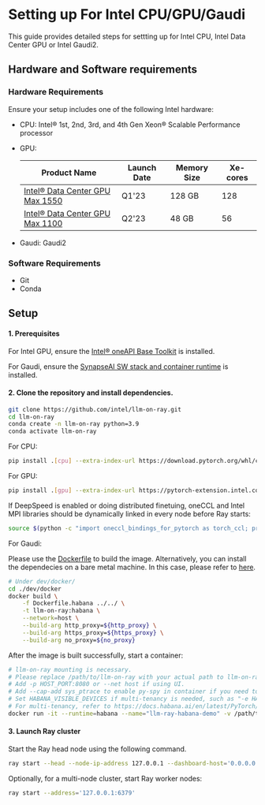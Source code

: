# Setting up For Intel CPU/GPU/Gaudi

This guide provides detailed steps for settting up for Intel CPU, Intel Data Center GPU or Intel Gaudi2.

## Hardware and Software requirements

### Hardware Requirements

Ensure your setup includes one of the following Intel hardware:

* CPU:
Intel® 1st, 2nd, 3rd, and 4th Gen Xeon® Scalable Performance processor

* GPU:

    |Product Name|Launch Date|Memory Size|Xe-cores|
    |---|---|---|---|
    |[Intel® Data Center GPU Max 1550](https://www.intel.com/content/www/us/en/products/sku/232873/intel-data-center-gpu-max-1550/specifications.html)|Q1'23|128 GB|128|
    |[Intel® Data Center GPU Max 1100](https://www.intel.com/content/www/us/en/products/sku/232876/intel-data-center-gpu-max-1100/specifications.html)|Q2'23|48 GB|56|

* Gaudi: Gaudi2

### Software Requirements
- Git
- Conda

## Setup

#### 1. Prerequisites
For Intel GPU, ensure the [Intel® oneAPI Base Toolkit](https://www.intel.com/content/www/us/en/developer/tools/oneapi/base-toolkit.html) is installed.

For Gaudi, ensure the [SynapseAI SW stack and container runtime](https://docs.habana.ai/en/latest/Installation_Guide/Bare_Metal_Fresh_OS.html?highlight=installer#run-using-containers) is installed.

#### 2. Clone the repository and install dependencies.
```bash
git clone https://github.com/intel/llm-on-ray.git
cd llm-on-ray
conda create -n llm-on-ray python=3.9
conda activate llm-on-ray
```
For CPU:
```bash
pip install .[cpu] --extra-index-url https://download.pytorch.org/whl/cpu --extra-index-url https://pytorch-extension.intel.com/release-whl/stable/cpu/us/
```
For GPU:
```bash
pip install .[gpu] --extra-index-url https://pytorch-extension.intel.com/release-whl/stable/xpu/us/
```
If DeepSpeed is enabled or doing distributed finetuing, oneCCL and Intel MPI libraries should be dynamically linked in every node before Ray starts:
```bash
source $(python -c "import oneccl_bindings_for_pytorch as torch_ccl; print(torch_ccl.cwd)")/env/setvars.sh
```

For Gaudi:

Please use the [Dockerfile](../dev/docker/Dockerfile.habana) to build the image. Alternatively, you can install the dependecies on a bare metal machine. In this case, please refer to [here](https://docs.habana.ai/en/latest/Installation_Guide/Bare_Metal_Fresh_OS.html#build-docker-bare).

```bash
# Under dev/docker/
cd ./dev/docker
docker build \
    -f Dockerfile.habana ../../ \
    -t llm-on-ray:habana \
    --network=host \
    --build-arg http_proxy=${http_proxy} \
    --build-arg https_proxy=${https_proxy} \
    --build-arg no_proxy=${no_proxy}
```

After the image is built successfully, start a container:

```bash
# llm-on-ray mounting is necessary.
# Please replace /path/to/llm-on-ray with your actual path to llm-on-ray.
# Add -p HOST_PORT:8080 or --net host if using UI.
# Add --cap-add sys_ptrace to enable py-spy in container if you need to debug.
# Set HABANA_VISIBLE_DEVICES if multi-tenancy is needed, such as "-e HABANA_VISIBLE_DEVICES=0,1,2,3"
# For multi-tenancy, refer to https://docs.habana.ai/en/latest/PyTorch/Reference/PT_Multiple_Tenants_on_HPU/Multiple_Dockers_each_with_Single_Workload.html
docker run -it --runtime=habana --name="llm-ray-habana-demo" -v /path/to/llm-on-ray:/root/llm-on-ray -v /path/to/models:/models/in/container -e OMPI_MCA_btl_vader_single_copy_mechanism=none --cap-add=sys_nice --ipc=host llm-on-ray:habana 
```

#### 3. Launch Ray cluster
Start the Ray head node using the following command.
```bash
ray start --head --node-ip-address 127.0.0.1 --dashboard-host='0.0.0.0' --dashboard-port=8265
```
Optionally, for a multi-node cluster, start Ray worker nodes:
```bash
ray start --address='127.0.0.1:6379'
```
